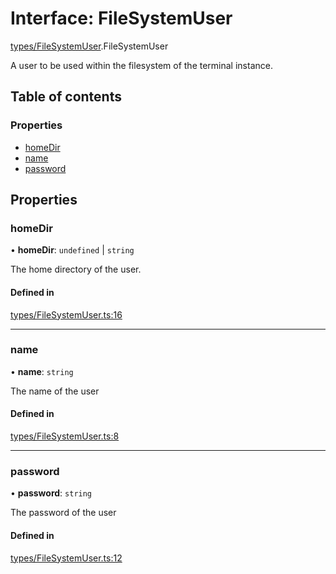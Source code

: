 # Interface: FileSystemUser

[types/FileSystemUser](../wiki/types.FileSystemUser).FileSystemUser

A user to be used within the filesystem of the terminal instance.

## Table of contents

### Properties

- [homeDir](../wiki/types.FileSystemUser.FileSystemUser#homedir)
- [name](../wiki/types.FileSystemUser.FileSystemUser#name)
- [password](../wiki/types.FileSystemUser.FileSystemUser#password)

## Properties

### homeDir

• **homeDir**: `undefined` \| `string`

The home directory of the user.

#### Defined in

[types/FileSystemUser.ts:16](https://github.com/LucEnden/unix-terminal-emulator/blob/9acf7af/src/types/FileSystemUser.ts#L16)

___

### name

• **name**: `string`

The name of the user

#### Defined in

[types/FileSystemUser.ts:8](https://github.com/LucEnden/unix-terminal-emulator/blob/9acf7af/src/types/FileSystemUser.ts#L8)

___

### password

• **password**: `string`

The password of the user

#### Defined in

[types/FileSystemUser.ts:12](https://github.com/LucEnden/unix-terminal-emulator/blob/9acf7af/src/types/FileSystemUser.ts#L12)
